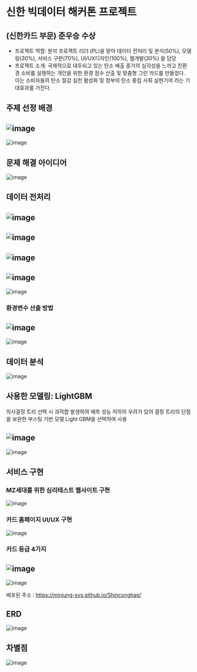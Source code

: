 # 신한 빅데이터 해커톤 프로젝트
## (신한카드 부문) 준우승 수상

* 프로젝트 역할: 분석 프로젝트 리더 (PL)을 맡아 데이터 전처리 및 분석(50%), 모델링(30%), 서비스 구현(70%), UI/UX디자인(100%), 웹개발(30%) 을 담당 
* 프로젝트 소개: 국제적으로 대두되고 있는 탄소 배출 증가의 심각성을 느끼고 친환경 소비를 실행하는 개인을 위한 환경 점수 산출 및 맞춤형 그린 카드를 만들었다. 이는 소비자들의 탄소 절감 실천 활성화 및 정부의 탄소 중립 사회 실현기여 라는 기대효과를 가진다.

## 주제 선정 배경
![image](https://github.com/eug2n2/sinhan-bigdata/assets/107859104/278c68a9-cde7-4fcd-891e-95261b44ff34)
---
![image](https://github.com/eug2n2/sinhan-bigdata/assets/107859104/db039523-fd85-4998-b0f1-3d9d6522fc58)

## 문제 해결 아이디어
![image](https://github.com/eug2n2/sinhan-bigdata/assets/107859104/c1b9c652-740a-48db-bfc6-4550060decff)

## 데이터 전처리 
![image](https://github.com/eug2n2/sinhan-bigdata/assets/107859104/fa0156e1-4900-4756-bc0a-8b51f898ab05)
---
![image](https://github.com/eug2n2/sinhan-bigdata/assets/107859104/f667bee0-64b9-4e77-ba5c-16706b61e0fd)
---
![image](https://github.com/eug2n2/sinhan-bigdata/assets/107859104/6ec23ce5-e3e0-486d-a79e-fe70ecbda816)
---
![image](https://github.com/eug2n2/sinhan-bigdata/assets/107859104/51bd1468-9892-4fee-a0ba-b7b49c491765)
---
![image](https://github.com/eug2n2/sinhan-bigdata/assets/107859104/8eae7f09-0c57-4f8a-93c0-12f94490eb1a)

### 환경변수 산출 방법
![image](https://github.com/eug2n2/sinhan-bigdata/assets/107859104/184dbdf0-848e-44df-a15a-e3d08435f326)
---
![image](https://github.com/eug2n2/sinhan-bigdata/assets/107859104/a87b0408-9a02-49fd-b728-5dafc87a5edb)

## 데이터 분석
![image](https://github.com/eug2n2/sinhan-bigdata/assets/107859104/3e3bf71e-ee52-4e64-adb0-1ae45c3691bd)

## 사용한 모델링: LightGBM
의사결정 트리 선택 시 과적합 발생하여 예측 성능 저하의 우려가 있어 결정 트리의 단점을 보완한 부스팅 기반 모델 Light GBM을 선택하여 사용 

![image](https://github.com/eug2n2/sinhan-bigdata/assets/107859104/ad26a24b-0e00-4994-a72f-8f25932143e0)
---
![image](https://github.com/eug2n2/sinhan-bigdata/assets/107859104/4a9576eb-bbe0-4daa-a235-070cf4d77943)

## 서비스 구현

### MZ세대를 위한 심리테스트 웹사이트 구현 
![image](https://github.com/eug2n2/sinhan-bigdata/assets/107859104/0b05e0ac-c77b-431e-bc87-1d7d2da8566c)

### 카드 홈페이지 UI/UX 구현 
![image](https://github.com/eug2n2/sinhan-bigdata/assets/107859104/74746b77-2d83-4be4-958a-e2f371184c25)

### 카드 등급 4가지 
![image](https://github.com/eug2n2/sinhan-bigdata/assets/107859104/998ca71d-3f41-4464-9405-07f1f2058d08)
---
![image](https://github.com/eug2n2/sinhan-bigdata/assets/107859104/1c7298a4-587a-410f-b9a7-f14bb2b1f798)

배포된 주소 : https://minjung-sys.github.io/Shinconghae/

## ERD
![image](https://github.com/eug2n2/sinhan-bigdata/assets/107859104/4b458ddc-a316-4bee-a15b-6166fd9888ce)

## 차별점
![image](https://github.com/eug2n2/sinhan-bigdata/assets/107859104/987dd3ae-83ef-4728-b43c-a08e6f5399c5)


